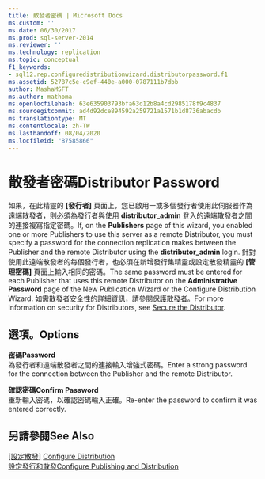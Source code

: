 ```yaml
---
title: 散發者密碼 | Microsoft Docs
ms.custom: ''
ms.date: 06/30/2017
ms.prod: sql-server-2014
ms.reviewer: ''
ms.technology: replication
ms.topic: conceptual
f1_keywords:
- sql12.rep.configuredistributionwizard.distributorpassword.f1
ms.assetid: 52787c5e-c9ef-440e-a000-0787111b7dbb
author: MashaMSFT
ms.author: mathoma
ms.openlocfilehash: 63e635903793bfa63d12b8a4cd2985178f9c4837
ms.sourcegitcommit: ad4d92dce894592a259721a1571b1d8736abacdb
ms.translationtype: MT
ms.contentlocale: zh-TW
ms.lasthandoff: 08/04/2020
ms.locfileid: "87585866"
---
```

# <a name="distributor-password"></a><span data-ttu-id="d18ab-102">散發者密碼</span><span class="sxs-lookup"><span data-stu-id="d18ab-102">Distributor Password</span></span>
  <span data-ttu-id="d18ab-103">如果，在此精靈的 **[發行者]** 頁面上，您已啟用一或多個發行者使用此伺服器作為遠端散發者，則必須為發行者與使用 **distributor_admin** 登入的遠端散發者之間的連接複寫指定密碼。</span><span class="sxs-lookup"><span data-stu-id="d18ab-103">If, on the **Publishers** page of this wizard, you enabled one or more Publishers to use this server as a remote Distributor, you must specify a password for the connection replication makes between the Publisher and the remote Distributor using the **distributor_admin** login.</span></span> <span data-ttu-id="d18ab-104">針對使用此遠端散發者的每個發行者，也必須在新增發行集精靈或設定散發精靈的 **[管理密碼]** 頁面上輸入相同的密碼。</span><span class="sxs-lookup"><span data-stu-id="d18ab-104">The same password must be entered for each Publisher that uses this remote Distributor on the **Administrative Password** page of the New Publication Wizard or the Configure Distribution Wizard.</span></span> <span data-ttu-id="d18ab-105">如需散發者安全性的詳細資訊，請參閱[保護散發者](security/secure-the-distributor.md)。</span><span class="sxs-lookup"><span data-stu-id="d18ab-105">For more information on security for Distributors, see [Secure the Distributor](security/secure-the-distributor.md).</span></span>  
  
## <a name="options"></a><span data-ttu-id="d18ab-106">選項。</span><span class="sxs-lookup"><span data-stu-id="d18ab-106">Options</span></span>  
 <span data-ttu-id="d18ab-107">**密碼**</span><span class="sxs-lookup"><span data-stu-id="d18ab-107">**Password**</span></span>  
 <span data-ttu-id="d18ab-108">為發行者和遠端散發者之間的連接輸入增強式密碼。</span><span class="sxs-lookup"><span data-stu-id="d18ab-108">Enter a strong password for the connection between the Publisher and the remote Distributor.</span></span>  
  
 <span data-ttu-id="d18ab-109">**確認密碼**</span><span class="sxs-lookup"><span data-stu-id="d18ab-109">**Confirm Password**</span></span>  
 <span data-ttu-id="d18ab-110">重新輸入密碼，以確認密碼輸入正確。</span><span class="sxs-lookup"><span data-stu-id="d18ab-110">Re-enter the password to confirm it was entered correctly.</span></span>  
  
## <a name="see-also"></a><span data-ttu-id="d18ab-111">另請參閱</span><span class="sxs-lookup"><span data-stu-id="d18ab-111">See Also</span></span>  
 <span data-ttu-id="d18ab-112">[[設定散發]](configure-distribution.md) </span><span class="sxs-lookup"><span data-stu-id="d18ab-112">[Configure Distribution](configure-distribution.md) </span></span>  
 [<span data-ttu-id="d18ab-113">設定發行和散發</span><span class="sxs-lookup"><span data-stu-id="d18ab-113">Configure Publishing and Distribution</span></span>](configure-publishing-and-distribution.md)  
  
  

